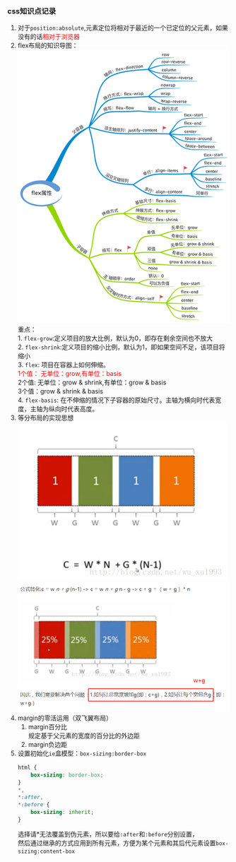 ### css知识点记录  
1. 对于`position:absolute`,元素定位将相对于最近的一个已定位的父元素，如果没有的话<font color="red">相对于浏览器</font>   
2. flex布局的知识导图：  
    ![flex](./assets/flex布局导图.png)  
    重点：  
        1. `flex-grow`:定义项目的放大比例，默认为0，即存在剩余空间也不放大  
        2. `flex-shrink`:定义项目的缩小比例，默认为1，即如果空间不足，该项目将缩小  
        3. `flex`: 项目在容器上如何伸缩。  
            <font color="red">1个值： 无单位：grow,有单位：basis  </font>  
            2个值:  无单位：grow & shrink,有单位：grow & basis  
            3个值：grow & shrink & basis  
        4. `flex-basis`: 在不伸缩的情况下子容器的原始尺寸。主轴为横向时代表宽度，主轴为纵向时代表高度。
3. 等分布局的实现思想  
   ![等分布局](./assets/等分布局.png)  
   ![等分布局公式转换](./assets/等分布局转换.png)  
4. margin的零活运用（双飞翼布局）  
   1. margin百分比  
      规定基于父元素的宽度的百分比的外边距  
   2. margin负边距  
5. 设置初始化`ie`盒模型：`box-sizing:border-box`
   ```css
   html {
       box-sizing: border-box;
   }
   *,
   *:after,
   *:before {
       box-sizing: inherit;
   }
   ```
   选择请*无法覆盖到伪元素，所以要给`:after`和`:before`分别设置，  
   然后通过继承的方式应用到所有元素，方便为某个元素和其后代元素设置`box-sizing:content-box`
   